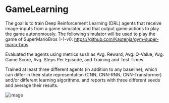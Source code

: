 # GameLearning
The goal is to train Deep Reinforcement Learning (DRL) agents that receive image-inputs from a game simulator, and that output game actions to play the game autonomously. The following simulator will be used to play the game of SuperMarioBros 1-1-v0: https://github.com/Kautenja/gym-super-mario-bros

Evaluated the agents using metrics sush as Avg. Reward, Avg. Q-Value, Avg. Game Score, Avg. Steps Per Episode, and Training and Test Times.

Trained at least three different agents (in addition to any baseline), which can differ in their state representation (CNN, CNN-RNN, CNN-Transformer) and/or different learning algorithms. and reports with three different seeds and average their results.

![image](https://user-images.githubusercontent.com/101992840/216441535-d0bedf63-30a8-4ed5-afa0-5b1228e4b983.png)
